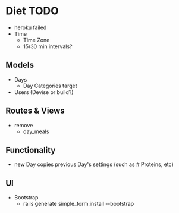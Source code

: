 # Diet TODO

- heroku failed
- Time
  - Time Zone
  - 15/30 min intervals?

## Models

- Days
  - Day Categories target
- Users (Devise or build?)

## Routes & Views

- remove
  - day_meals

## Functionality

- new Day copies previous Day's settings (such as # Proteins, etc)

## UI

- Bootstrap
  - rails generate simple_form:install --bootstrap
